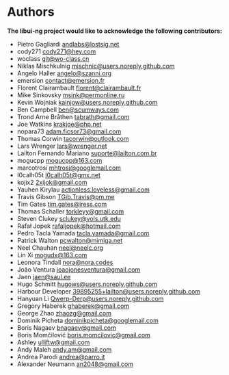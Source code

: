 # Authors

**The libui-ng project would like to acknowledge the following contributors:**

* Pietro Gagliardi <andlabs@lostsig.net>
* cody271 <cody271@hey.com>
* woclass <git@wo-class.cn>
* Niklas Mischkulnig <mischnic@users.noreply.github.com>
* Angelo Haller <angelo@szanni.org>
* emersion <contact@emersion.fr>
* Florent Clairambault <florent@clairambault.fr>
* Mike Sinkovsky <msink@permonline.ru>
* Kevin Wojniak <kainjow@users.noreply.github.com>
* Ben Campbell <ben@scumways.com>
* Trond Arne Bråthen <tabrath@gmail.com>
* Joe Watkins <krakjoe@php.net>
* nopara73 <adam.ficsor73@gmail.com>
* Thomas Corwin <tacorwin@outlook.com>
* Lars Wrenger <lars@wrenger.net>
* Lailton Fernando Mariano <suporte@lailton.com.br>
* mogucpp <mogucpp@163.com>
* marcotrosi <mhtrosi@googlemail.com>
* l0calh05t <l0calh05t@gmx.net>
* kojix2 <2xijok@gmail.com>
* Yauhen Kirylau <actionless.loveless@gmail.com>
* Travis Gibson <TGib.Travis@pm.me>
* Tim Gates <tim.gates@iress.com>
* Thomas Schaller <torkleyy@gmail.com>
* Steven Clukey <sclukey@vols.utk.edu>
* Rafał Jopek <rafaljopek@hotmail.com>
* Pedro Tacla Yamada <tacla.yamada@gmail.com>
* Patrick Walton <pcwalton@mimiga.net>
* Neel Chauhan <neel@neelc.org>
* Lin Xi <mogudx@163.com>
* Leonora Tindall <nora@nora.codes>
* João Ventura <joaojonesventura@gmail.com>
* Jaen <jaen@saul.ee>
* Hugo Schmitt <hugows@users.noreply.github.com>
* Harbour Developer <39895255+lailton@users.noreply.github.com>
* Hanyuan Li <Qwerp-Derp@users.noreply.github.com>
* Gregory Haberek <ghaberek@gmail.com>
* George  Zhao <zhaozg@gmail.com>
* Dominik Picheta <dominikpicheta@googlemail.com>
* Boris Nagaev <bnagaev@gmail.com>
* Boris Momčilović <boris.momcilovic@gmail.com>
* Ashley <ulliftw@gmail.com>
* Andy Maleh <andy.am@gmail.com>
* Andrea Parodi <andrea@parro.it>
* Alexander Neumann <an2048@gmail.com>